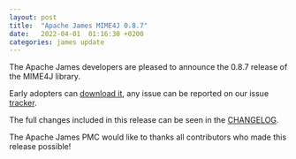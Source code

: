 ```yaml
---
layout: post
title:  "Apache James MIME4J 0.8.7"
date:   2022-04-01  01:16:30 +0200
categories: james update
---
```


The Apache James developers are pleased to announce the 0.8.7 release of the MIME4J library.

Early adopters can [download it][download], any issue can be reported on our issue [tracker][tracker].

The full changes included in this release can be seen in the [CHANGELOG][CHANGELOG].

The Apache James PMC would like to thanks all contributors who made this release possible!

[CHANGELOG]: https://github.com/apache/james-mime4j/blob/master/CHANGELOG.md#087---2022-04-01
[tracker]: https://issues.apache.org/jira/browse/MIME4J
[download]: https://james.apache.org/download.cgi#Apache_Mime4J
